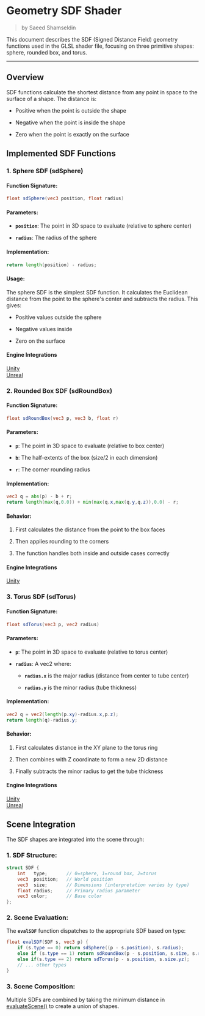 <div class="container">
    <h1 class="main-heading">Geometry SDF Shader</h1>
    <blockquote class="author">by Saeed Shamseldin</blockquote>
</div>

This document describes the SDF (Signed Distance Field) geometry functions used in the GLSL shader file, focusing on three primitive shapes: sphere, rounded box, and torus.

---

## Overview

SDF functions calculate the shortest distance from any point in space to the surface of a shape. The distance is:

- Positive when the point is outside the shape

- Negative when the point is inside the shape

- Zero when the point is exactly on the surface

## Implemented SDF Functions

### 1. Sphere SDF (sdSphere)
#### Function Signature:

```glsl
float sdSphere(vec3 position, float radius)
```
#### Parameters:

- **`position`**: The point in 3D space to evaluate (relative to sphere center)

- **`radius`**: The radius of the sphere

#### Implementation:

```glsl
return length(position) - radius;
```
#### Usage:

The sphere SDF is the simplest SDF function. It calculates the Euclidean distance from the point to the sphere's center and subtracts the radius. This gives:

- Positive values outside the sphere

- Negative values inside

- Zero on the surface

#### Engine Integrations

<div class="button-row">
  <a class="custom-button md-button" href="../../../../engines/unity/sdfs/sphere">Unity</a>
</div>
<div class="button-row">
  <a class="custom-button md-button" href="../../engines/unreal/sdfs/sphere.md">Unreal</a>
</div>

### 2. Rounded Box SDF (sdRoundBox)
#### Function Signature:

```glsl
float sdRoundBox(vec3 p, vec3 b, float r)
```
#### Parameters:

- **`p`**: The point in 3D space to evaluate (relative to box center)

- **`b`**: The half-extents of the box (size/2 in each dimension)

- **`r`**: The corner rounding radius

#### Implementation:

```glsl
vec3 q = abs(p) - b + r;
return length(max(q,0.0)) + min(max(q.x,max(q.y,q.z)),0.0) - r;
```
#### Behavior:

1. First calculates the distance from the point to the box faces

2. Then applies rounding to the corners

3. The function handles both inside and outside cases correctly

#### Engine Integrations

<div class="button-row">
  <a class="custom-button md-button" href="../../../../engines/unity/sdfs/cube">Unity</a>
</div>


### 3. Torus SDF (sdTorus)

#### Function Signature:
```glsl
float sdTorus(vec3 p, vec2 radius)
```
#### Parameters:

- **`p`**: The point in 3D space to evaluate (relative to torus center)

- **`radius`**: A vec2 where:

    - **`radius.x`** is the major radius (distance from center to tube center)

    - **`radius.y`** is the minor radius (tube thickness)

#### Implementation:

```glsl
vec2 q = vec2(length(p.xy)-radius.x,p.z);
return length(q)-radius.y;
```
#### Behavior:

1. First calculates distance in the XY plane to the torus ring

2. Then combines with Z coordinate to form a new 2D distance

3. Finally subtracts the minor radius to get the tube thickness

#### Engine Integrations

<div class="button-row">
  <a class="custom-button md-button" href="../../../../engines/unity/sdfs/torus">Unity</a>
</div>
<div class="button-row">
  <a class="custom-button md-button" href="../../engines/unity/sdfs/torus.md">Unreal</a>
</div>

## Scene Integration

The SDF shapes are integrated into the scene through:

### 1. SDF Structure:
```glsl
struct SDF {
    int   type;       // 0=sphere, 1=round box, 2=torus
    vec3  position;   // World position
    vec3  size;       // Dimensions (interpretation varies by type)
    float radius;     // Primary radius parameter
    vec3 color;       // Base color
};
```

### 2. Scene Evaluation:
The **`evalSDF`** function dispatches to the appropriate SDF based on type:

```glsl
float evalSDF(SDF s, vec3 p) {
    if (s.type == 0) return sdSphere((p - s.position), s.radius);
    else if (s.type == 1) return sdRoundBox(p - s.position, s.size, s.radius);
    else if(s.type == 2) return sdTorus(p - s.position, s.size.yz);
    // ... other types
}
```

### 3. Scene Composition:
Multiple SDFs are combined by taking the minimum distance in [evaluateScene()](./SDF_Shader.md#scene-evaluation) to create a union of shapes.
